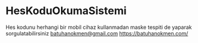 # HesKoduOkumaSistemi
Hes kodunu herhangi bir mobil cihaz kullanmadan maske tespiti de yaparak sorgulatabilirsiniz
batuhanokmen@gmail.com
https://batuhanokmen.com/
